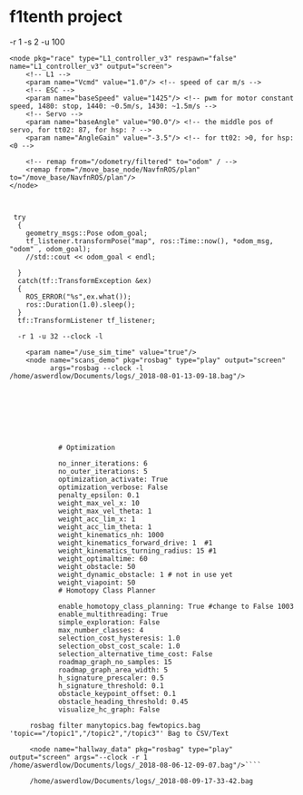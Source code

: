 # f1tenth project

-r 1 -s 2 -u 100

<node name="scans_demo" pkg="rosbag" type="play" output="screen"
		  args="-r 1 --clock  /home/aswerdlow/Documents/logs/_2018-07-26-15-49-45.bag "/>

	<node pkg="race" type="L1_controller_v3" respawn="false" name="L1_controller_v3" output="screen">
		<!-- L1 -->
		<param name="Vcmd" value="1.0"/> <!-- speed of car m/s -->
		<!-- ESC -->
		<param name="baseSpeed" value="1425"/> <!-- pwm for motor constant speed, 1480: stop, 1440: ~0.5m/s, 1430: ~1.5m/s -->
		<!-- Servo -->
		<param name="baseAngle" value="90.0"/> <!-- the middle pos of servo, for tt02: 87, for hsp: ? -->
		<param name="AngleGain" value="-3.5"/> <!-- for tt02: >0, for hsp: <0 -->

		<!-- remap from="/odometry/filtered" to="odom" / -->
		<remap from="/move_base_node/NavfnROS/plan" to="/move_base/NavfnROS/plan"/>
	</node>



	 try
      {
    	geometry_msgs::Pose odom_goal;
    	tf_listener.transformPose("map", ros::Time::now(), *odom_msg, "odom" , odom_goal);
    	//std::cout << odom_goal < endl;

      }
      catch(tf::TransformException &ex)
      {
    	ROS_ERROR("%s",ex.what());
    	ros::Duration(1.0).sleep();
      }
      tf::TransformListener tf_listener;

      -r 1 -u 32 --clock -l

      	<param name="/use_sim_time" value="true"/>
      	<node name="scans_demo" pkg="rosbag" type="play" output="screen"
      		  args="rosbag --clock -l /home/aswerdlow/Documents/logs/_2018-08-01-13-09-18.bag"/>








      		    # Optimization

                no_inner_iterations: 6
                no_outer_iterations: 5
                optimization_activate: True
                optimization_verbose: False
                penalty_epsilon: 0.1
                weight_max_vel_x: 10
                weight_max_vel_theta: 1
                weight_acc_lim_x: 1
                weight_acc_lim_theta: 1
                weight_kinematics_nh: 1000
                weight_kinematics_forward_drive: 1  #1
                weight_kinematics_turning_radius: 15 #1
                weight_optimaltime: 60
                weight_obstacle: 50
                weight_dynamic_obstacle: 1 # not in use yet
                weight_viapoint: 50
                # Homotopy Class Planner

                enable_homotopy_class_planning: True #change to False 1003
                enable_multithreading: True
                simple_exploration: False
                max_number_classes: 4
                selection_cost_hysteresis: 1.0
                selection_obst_cost_scale: 1.0
                selection_alternative_time_cost: False
                roadmap_graph_no_samples: 15
                roadmap_graph_area_width: 5
                h_signature_prescaler: 0.5
                h_signature_threshold: 0.1
                obstacle_keypoint_offset: 0.1
                obstacle_heading_threshold: 0.45
                visualize_hc_graph: False
                
         rosbag filter manytopics.bag fewtopics.bag 'topic=="/topic1","/topic2","/topic3"' Bag to CSV/Text
         
         <node name="hallway_data" pkg="rosbag" type="play" output="screen" args="--clock -r 1 /home/aswerdlow/Documents/logs/_2018-08-06-12-09-07.bag"/>````
         
         /home/aswerdlow/Documents/logs/_2018-08-09-17-33-42.bag